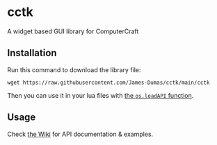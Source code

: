# cctk

A widget based GUI library for ComputerCraft

## Installation

Run this command to download the library file:

`wget https://raw.githubusercontent.com/James-Dumas/cctk/main/cctk`

Then you can use it in your lua files with [the `os.loadAPI` function](https://www.computercraft.info/wiki/Os.loadAPI).

## Usage

Check [the Wiki](https://github.com/James-Dumas/cctk/wiki) for API documentation & examples.

